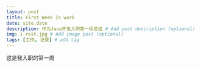 ```yaml
---
layout: post
title: First Week In work
date: site.date
description: 作为Java开发入职第一周总结 # Add post description (optional)
img: i-rest.jpg # Add image post (optional)
tags: [工作, 记录] # add tag
---
```

这是我入职的第一周